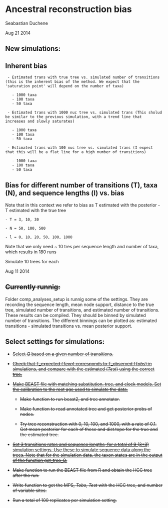 Ancestral reconstruction bias
==============================

Seabastian Duchene


Aug 21 2014

New simulations:
--------------

Inherent bias
-------------

	 - Estimated trans with true tree vs. simulated number of transitions (this is the inherent bias of the method. We expect that the 'saturation point' will depend on the number of taxa)

	   - 1000 taxa
	   - 100 taxa
	   - 50 taxa

	 - Estimated trans with 1000 nuc tree vs. simulated trans (This sholud be similar to the previous simulation, with a trend line that increases and slowly saturates)

	   - 1000 taxa
	   - 100 taxa
	   - 50 taxa

	 - Estimated trans with 100 nuc tree vs. simulated trans (I expect that this will be a flat line for a high number of transitions)

	   - 1000 taxa
	   - 100 taxa
	   - 50 taxa


Bias for different number of transitions (T), taxa (N), and sequence lengths (l) vs. bias
-----------------------------------------------------------------------------------------

Note that in this context we refer to bias as T estimated with the posterior - T estimated with the true tree

	- T = 3, 10, 30
	
	- N = 50, 100, 500

	- l = 0, 10, 20, 50, 100, 1000

Note that we only need ~ 10 tres per sequence length and number of taxa, which results in 180 runs
	








Simulate 10 trees for each 



Aug 11 2014

~~Currently runnig:~~
----------------

Folder comp_analyses_setup is runnig some of the settings. They are recording the sequence length, mean node support, distance to the true tree, simulated number of transitions, and estimated number of transitions.
These results can be compiled. They should be binned by simulated number of transitions. The different binnings can be plotted as: estimated transitions - simulated transitions vs. mean posterior support.


Select settings for simulations:
--------------------------------

- [~~Select *Q* based on a given number of transitions.~~](https://github.com/sebastianduchene/anc_estimation/tree/tesing_examples/test_Q)

- [~~Check that T_expected (*Texp*) corresponds to T_observed (*Tobs*) in simulations, and compare with the estimated (*Test*) using the correct tree.~~](https://github.com/sebastianduchene/anc_estimation/tree/tesing_examples/test_Trans_estimates)

- [~~Make BEAST file with matching substitution, tree, and clock models. Set the calibration to the root age used to simulate the data.~~](https://github.com/sebastianduchene/anc_estimation/tree/tesing_examples/tree_estimation)

  - ~~Make function to run beast2, and tree annotator.~~

  - ~~Make function to read annotated tree and get posterior probs of nodes.~~

  - ~~Try tree reconstruction with 0, 10, 100, and 1000, with a rate of 0.1. Get mean posterior for each of these and dist.topo for the true and the estimated tree.~~

- [~~Set 3 transitions rates and sequence lengths, for a total of 9 (3*3) simulation settings. Use these to simulate sequence data along the trees. Note that for the simulation data, the taxon states are in the output of the function get_tree_Q.~~](https://github.com/sebastianduchene/anc_estimation/tree/tesing_examples/comp_analyses_setup)


 - ~~Make function to run the BEAST file from R and obtain the HCC tree after the run.~~

- ~~Write function to get the MPS, *Tobs*, *Test* with the HCC tree, and number of variable sites.~~

- ~~Run a total of 100 replicates per simulation setting.~~